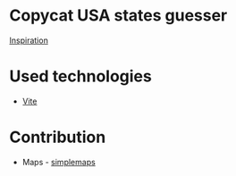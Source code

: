 # Copycat USA states guesser

[Inspiration](https://www.geoguessr.com/seterra/en/vgp/3003)

# Used technologies
- [Vite](https://vitejs.dev/)

# Contribution
- Maps - [simplemaps](https://simplemaps.com/resources/svg-us)